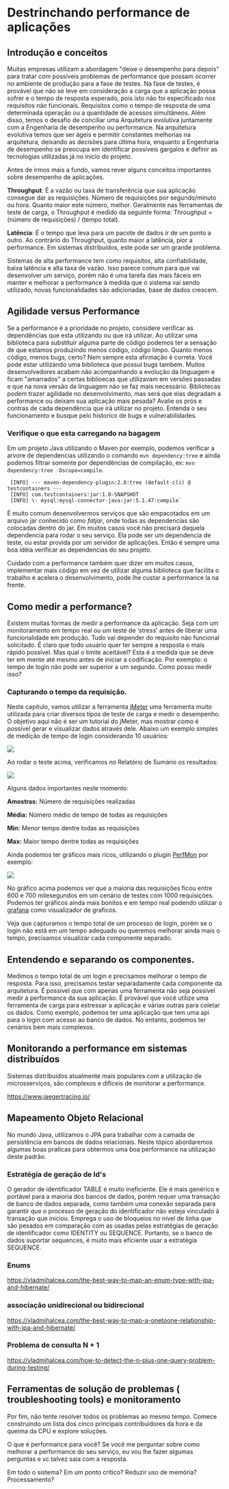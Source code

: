 # Destrinchando performance de aplicações

## Introdução e conceitos

Muitas empresas utilizam a abordagem "deixe o desempenho para depois" para tratar com possíveis problemas de performance que possam ocorrer no ambiente de produção para a fase de testes. Na fase de testes, é provável que não se leve em consideração a carga que a aplicação possa sofrer e o tempo de resposta esperado, pois isto não foi especificado nos requisitos não funcionais. Requisitos como o tempo de resposta de uma determinada operação ou a quantidade de acessos simultâneos. Além disso, temos o desafio de conciliar uma Arquitetura evolutiva juntamente com a Engenharia de desempenho ou performance. Na arquitetura evolutiva temos que ser ágeis e permitir constantes melhorias na arquitetura, deixando as decisões para última hora, enquanto a Engenharia de desempenho se preocupa em identificar possíveis gargalos e definir as tecnologias utilizadas já no início do projeto.

Antes de irmos mais a fundo, vamos rever alguns conceitos importantes sobre desempenho de aplicações.

**Throughput**: É a vazão ou taxa de transferência que sua aplicação consegue dar as requisições. Número de requisições por segundo/minuto ou hora. Quanto maior este número, melhor. Geralmente nas ferramentas de teste de carga, o Throughput é medido da seguinte forma: Throughput = (número de requisições) / (tempo total).

**Latência**:  É o tempo que leva para um pacote de dados ir de um ponto a outro. Ao contrário do Throughput, quanto maior a latência, pior a performance. Em sistemas distribuídos, este pode ser um grande problema.

Sistemas de alta performance tem como requisitos, alta confiabilidade, baixa latência e alta taxa de vazão. Isso parece comum para que vai desenvolver um serviço, porém não é uma tarefa das mais fáceis em manter e melhorar a performance à medida que o sistema vai sendo utilizado, novas funcionalidades são adicionadas, base de dados crescem.

## Agilidade versus Performance

Se a performance é a prioridade no projeto, considere verificar as dependências que esta utilizando ou que irá utilizar. Ao utilizar uma biblioteca para substituir alguma parte de código podemos ter a sensação de que estamos produzindo menos código, código limpo. Quanto menos código, menos bugs, certo? Nem sempre esta afirmação é correta. Você pode estar utilizando uma biblioteca que possui bugs tambem. Muitos desenvolvedores acabam não acompanhando a evolução da linguagem e ficam "amarrados" a certas biblioecas que utilizavam em versões passadas e que na nova versão da linguagem não se faz mais necessário. Bibliotecas podem trazer agilidade no desenvolvimento, mas será que elas degradam a performance ou deixam sua aplicação mais pesada? Avalie os prós e contras de cada dependência que irá utilizar no projeto. Entenda o seu funcionamento e busque pelo historico de bugs e vulnerabilidades.

### Verifique o que esta carregando na bagagem

Em um projeto Java utilizando o Maven por exemplo, podemos verificar a arvore de dependencias utilizando o comando `mvn dependency:tree` e ainda podemos filtrar somente por dependências de compilação, ex: `mvn dependency:tree -Dscope=compile`. 
 
``` asciidoc
 [INFO] --- maven-dependency-plugin:2.8:tree (default-cli) @ testcontainers ---
 [INFO] com.testcontainers:jar:1.0-SNAPSHOT
 [INFO] \- mysql:mysql-connector-java:jar:5.1.47:compile`
```
 
 É muito comum desenvolvermos serviços que são empacotados em um arquivo jar conhecido como _fatjar_, onde todas as dependencias são colocadas dentro do jar. Em muitos casos você não precisará daquela dependencia para rodar o seu serviço. Ela pode ser um dependencia de teste, ou estar provida por um servidor de aplicações. Então é sempre uma boa idéia verificar as dependencias do seu projeto.
 
Cuidado com a performance também quer dizer em muitos casos, implementar mais código em vez de utilizar alguma
 biblioteca que facilita o trabalho e acelera o desenvolvimento, pode lhe custar a performance la na frente.     

## Como medir a performance? 

Existem muitas formas de medir a performance da aplicação. Seja com um monitoramento em tempo real ou um teste de ‘stress’ antes de liberar uma funcionalidade em produção. Tudo vai depender do requisito não funcional solicitado. É claro que todo usuário quer ter sempre a resposta o mais rápido possível. Mas qual o limite aceitável? Esta é a medida que se deve ter em mente até mesmo antes de iniciar a codificação. Por exemplo: o tempo de login não pode ser superior a um segundo. Como posso medir isso?

### Capturando o tempo da requisição.

Neste capítulo, vamos utilizar a ferramenta [jMeter](https://jmeter.apache.org/) uma ferramenta muito utilizada para
 criar diversos tipos de teste de carga e medir o desempenho. O objetivo aqui não é ser um tutorial do jMeter, mas mostrar como é possível gerar e visualizar dados através dele. Abaixo um exemplo simples de medição de tempo de login considerando 10 usuários:
  
![](images/chapter_10_01.png)
 
Ao rodar o teste acima, verificamos no Relatório de Sumário os resultados:

![](images/chapter_10_02.png)

Alguns dados importantes neste momento:

**Amostras:** Número de requisições realizadas

**Média:** Número médio de tempo de todas as requisições

**Min:** Menor tempo dentre todas as requisições

**Max:** Maior tempo dentre todas as requisições

Ainda podemos ter gráficos mais ricos, utilizando o plugin [PerfMon](https://jmeter-plugins.org/wiki/PerfMon/) por exemplo:

![](images/chapter_10_03.png)

No gráfico acima podemos ver que a maioria das requisições ficou entre 600 e 700 milesegundos em um cenário de testes
 com 1000 requisições.
Podemos ter gráficos ainda mais bonitos e em tempo real podendo utilizar o [grafana](https://grafana.com/) como visualizador de
 graficos.

Veja que capturamos o tempo total de um processo de login, porém se o login não está em um tempo adequado ou queremos
 melhorar ainda mais o tempo, precisamos visualizar cada componente separado.

## Entendendo e separando os componentes.

Medimos o tempo total de um login e precisamos melhorar o tempo de resposta. Para isso, precisamos testar separadamente cada componente da arquitetura. É possivel que com apenas uma ferramenta não seja possível medir a performance da sua aplicação. É provável que você utilize uma ferramenta de carga para estressar a aplicação e várias outras para coletar os dados. Como exemplo, podemos ter uma aplicação que tem uma api para o login com acesso ao banco de dados. No entanto, podemos ter cenários bem mais complexos.



## Monitorando a performance em sistemas distribuídos

Sistemas distribuídos atualmente mais populares com a utilização de microsserviços, são complexos e difíceis de
 monitorar a performance.

https://www.jaegertracing.io/


## Mapeamento Objeto Relacional

No mundo Java, utilizamos o JPA para trabalhar com a camada de persistência em bancos de dados relacionais. Neste tópico abordaremos algumas boas praticas para obtermos uma boa performance na utilização deste padrão.

### Estratégia de geração de Id's

O gerador de identificador TABLE é muito ineficiente. Ele é mais genérico e portável para a maioria dos bancos de dados, porém requer uma transação de banco de dados separada, como também uma conexão separada para garantir que o processo de geração do identificador não esteja vinculado à transação que iniciou. Emprega o uso de bloqueios no nível de linha que são pesados em comparação com as usadas pelas estratégias de geração de identificador como IDENTITY ou SEQUENCE.
Portanto, se o banco de dados suportar sequences, é muito mais eficiente usar a estratégia SEQUENCE.

### Enums

https://vladmihalcea.com/the-best-way-to-map-an-enum-type-with-jpa-and-hibernate/

### associação unidirecional ou bidirecional

https://vladmihalcea.com/the-best-way-to-map-a-onetoone-relationship-with-jpa-and-hibernate/

### Problema de consulta N + 1

https://vladmihalcea.com/how-to-detect-the-n-plus-one-query-problem-during-testing/

## Ferramentas de solução de problemas ( troubleshooting tools) e monitoramento




Por fim, não tente resolver todos os problemas ao mesmo tempo. Comece construindo um
lista dos cinco principais contribuidores da hora e da queima da CPU e explore soluções.

O que é performance para você? Se você me perguntar sobre como melhorar a performance do seu serviço, eu vou lhe fazer algumas perguntas e vc talvez saia com a resposta.

Em todo o sistema?
Em um ponto crítico?
Reduzir uso de memória?
Processamento?
